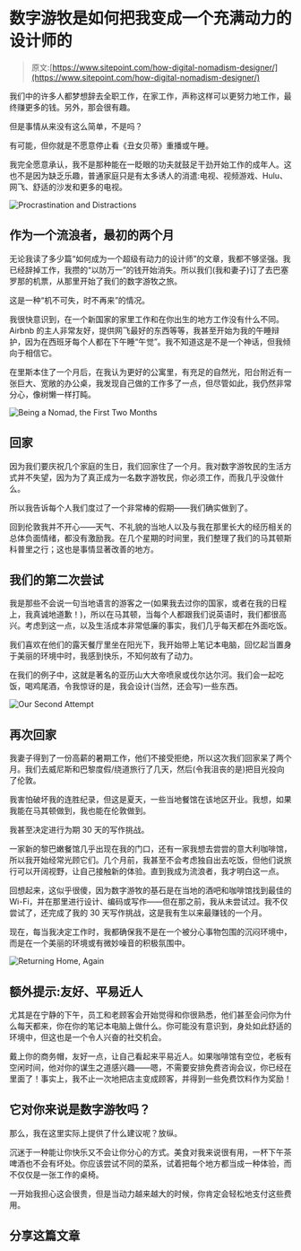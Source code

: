 # 数字游牧是如何把我变成一个充满动力的设计师的

> 原文:[https://www.sitepoint.com/how-digital-nomadism-designer/](https://www.sitepoint.com/how-digital-nomadism-designer/)

我们中的许多人都梦想辞去全职工作，在家工作，声称这样可以更努力地工作，最终赚更多的钱。另外，那会很有趣。

但是事情从来没有这么简单，不是吗？

有可能，但你就是不愿意停止看《丑女贝蒂》重播或午睡。

我完全愿意承认，我不是那种能在一眨眼的功夫就鼓足干劲开始工作的成年人。这也不是因为缺乏乐趣，普通家庭只是有太多诱人的消遣:电视、视频游戏、Hulu、网飞、舒适的沙发和更多的电视。

![Procrastination and Distractions](../Images/7ccc53ccfbc9219eac8e61c4b70ec7e6.png)

## 作为一个流浪者，最初的两个月

无论我读了多少篇“如何成为一个超级有动力的设计师”的文章，我都不够坚强。我已经辞掉工作，我攒的“以防万一”的钱开始消失。所以我们(我和妻子)订了去巴塞罗那的机票，从那里开始了我们的数字游牧之旅。

这是一种“机不可失，时不再来”的情况。

我很快意识到，在一个新国家的家里工作和在你出生的地方工作没有什么不同。Airbnb 的主人非常友好，提供网飞最好的东西等等，我甚至开始为我的午睡辩护，因为在西班牙每个人都在下午睡“午觉”。我不知道这是不是一个神话，但我倾向于相信它。

在里斯本住了一个月后，在我认为更好的公寓里，有充足的自然光，阳台附近有一张巨大、宽敞的办公桌，我发现自己做的工作多了一点，但尽管如此，我仍然非常分心，像树懒一样打盹。

![Being a Nomad, the First Two Months](../Images/0b23652c04ef9230d6584bf580b345eb.png)

## 回家

因为我们要庆祝几个家庭的生日，我们回家住了一个月。我对数字游牧民的生活方式并不失望，因为为了真正成为一名数字游牧民，你必须工作，而我几乎没做什么。

所以我告诉每个人我们度过了一个非常棒的假期——我们确实做到了。

回到伦敦我并不开心——天气、不礼貌的当地人以及与我在那里长大的经历相关的总体负面情绪，都没有激励我。在几个星期的时间里，我们整理了我们的马其顿斯科普里之行；这也是事情显著改善的地方。

## 我们的第二次尝试

我是那些不会说一句当地语言的游客之一(如果我去过你的国家，或者在我的日程上，我真诚地道歉！)，所以在马其顿，当每个人都跟我们说英语时，我们都很高兴。考虑到这一点，以及生活成本非常低廉的事实，我们几乎每天都在外面吃饭。

我们喜欢在他们的露天餐厅里坐在阳光下，我开始带上笔记本电脑，回忆起当置身于美丽的环境中时，我感到快乐，不知何故有了动力。

在我们的例子中，这就是著名的亚历山大大帝喷泉或伐尔达尔河。我们会一起吃饭，喝鸡尾酒，令我惊讶的是，我会设计(当然，还会写)一些东西。

![Our Second Attempt](../Images/efeabdd06a4e196454f0f107ac2f03b7.png)

## 再次回家

我妻子得到了一份高薪的暑期工作，他们不接受拒绝，所以这次我们回家呆了两个月。我们去威尼斯和巴黎度假/绕道旅行了几天，然后(令我沮丧的是)把目光投向了伦敦。

我害怕破坏我的连胜纪录，但这是夏天，一些当地餐馆在该地区开业。我想，如果我能在马其顿做到，我也能在伦敦做到。

我甚至决定进行为期 30 天的写作挑战。

一家新的黎巴嫩餐馆几乎出现在我的门口，还有一家我想去尝尝的意大利咖啡馆，所以我开始经常光顾它们。几个月前，我甚至不会考虑独自出去吃饭，但他们说旅行可以开阔视野，让自己接触新的体验。直到我成为流浪者，我才明白这一点。

回想起来，这似乎很傻，因为数字游牧的基石是在当地的酒吧和咖啡馆找到最佳的 Wi-Fi，并在那里进行设计、编码或写作——但在那之前，我从未尝试过。我不仅尝试了，还完成了我的 30 天写作挑战，这是我有生以来最赚钱的一个月。

现在，每当我决定工作时，我都确保我不是在一个被分心事物包围的沉闷环境中，而是在一个美丽的环境或有微妙噪音的积极氛围中。

![Returning Home, Again](../Images/ee71fb154fe842c53078b2ab7f394ccd.png)

## 额外提示:友好、平易近人

尤其是在宁静的下午，员工和老顾客会开始觉得和你很熟悉，他们甚至会问你为什么每天都来，你在你的笔记本电脑上做什么。你可能没有意识到，身处如此舒适的环境中，但这也是一个令人兴奋的社交机会。

戴上你的商务帽，友好一点，让自己看起来平易近人。如果咖啡馆有空位，老板有空闲时间，他对你的谋生之道感兴趣——嗯，不需要安排免费咨询会议，你已经在里面了！事实上，我不止一次地把店主变成顾客，并得到一些免费饮料作为奖励！

## 它对你来说是数字游牧吗？

那么，我在这里实际上提供了什么建议呢？放纵。

沉迷于一种能让你快乐又不会让你分心的方式。美食对我来说很有用，一杯下午茶啤酒也不会有坏处。你应该尝试不同的菜系，试着把每个地方都当成一种体验，而不仅仅是一张工作的桌椅。

一开始我担心这会很贵，但是当动力越来越大的时候，你肯定会轻松地支付这些费用。

## 分享这篇文章